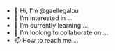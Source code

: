 - 👋 Hi, I’m @gaellegalou
- 👀 I’m interested in ...
- 🌱 I’m currently learning ...
- 💞️ I’m looking to collaborate on ...
- 📫 How to reach me ...

<!---
gaellegalou/gaellegalou is a ✨ special ✨ repository because its `README.md` (this file) appears on your GitHub profile.
You can click the Preview link to take a look at your changes.
--->
